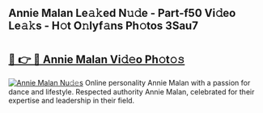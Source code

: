 ## Annie Malan Le𝚊𝚔ed N𝚞𝚍e - Part-f50 Vi𝚍eo Le𝚊𝚔s - H𝚘t O𝚗lyf𝚊ns Ph𝚘tos 3Sau7

# <h2><a href="http://hf5xigx.feru.top/?c=Annie+Malan">🔗 👉 🔴 Annie Malan Vi𝚍𝚎o Ph𝚘t𝚘𝚜</a></h2>

[![Annie Malan Nu𝚍𝚎s](https://i.imgur.com/0TWrTi3.gif)](http://hf5xigx.feru.top/?c=Annie+Malan)
Online personality Annie Malan with a passion for dance and lifestyle. Respected authority Annie Malan, celebrated for their expertise and leadership in their field. 

